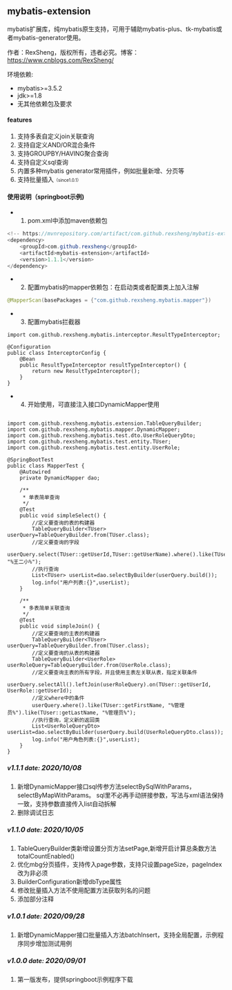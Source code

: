 ## mybatis-extension
mybatis扩展库，纯mybatis原生支持，可用于辅助mybatis-plus、tk-mybatis或者mybatis-generator使用。

作者：RexSheng，版权所有，违者必究。博客：https://www.cnblogs.com/RexSheng/

环境依赖:
* mybatis>=3.5.2
* jdk>=1.8
* 无其他依赖包及要求

#### features
1. 支持多表自定义join关联查询
2. 支持自定义AND/OR混合条件
3. 支持GROUPBY/HAVING聚合查询
4. 支持自定义sql查询
5. 内置多种mybatis generator常用插件，例如批量新增、分页等
6. 支持批量插入<font size="1">（since1.0.1）</font>

#### 使用说明（springboot示例)
- 1. pom.xml中添加maven依赖包

``` java
<!-- https://mvnrepository.com/artifact/com.github.rexsheng/mybatis-extension -->
<dependency>
    <groupId>com.github.rexsheng</groupId>
    <artifactId>mybatis-extension</artifactId>
    <version>1.1.1</version>
</dependency>

```
- 2. 配置mybatis的mapper依赖包：在启动类或者配置类上加入注解

``` java
@MapperScan(basePackages = {"com.github.rexsheng.mybatis.mapper"})
```
- 3. 配置mybatis拦截器

```
import com.github.rexsheng.mybatis.interceptor.ResultTypeInterceptor;

@Configuration
public class InterceptorConfig {
	@Bean
	public ResultTypeInterceptor resultTypeInterceptor() {
		return new ResultTypeInterceptor();
	}
}
```
- 4. 开始使用，可直接注入接口DynamicMapper使用

```

import com.github.rexsheng.mybatis.extension.TableQueryBuilder;
import com.github.rexsheng.mybatis.mapper.DynamicMapper;
import com.github.rexsheng.mybatis.test.dto.UserRoleQueryDto;
import com.github.rexsheng.mybatis.test.entity.TUser;
import com.github.rexsheng.mybatis.test.entity.UserRole;

@SpringBootTest
public class MapperTest {
	@Autowired
	private DynamicMapper dao;
	
	/**
     * 单表简单查询
     */
	@Test
	public void simpleSelect() {
		//定义要查询的表的构建器
		TableQueryBuilder<TUser> userQuery=TableQueryBuilder.from(TUser.class);
		//定义要查询的字段
		userQuery.select(TUser::getUserId,TUser::getUserName).where().like(TUser::getUserName, "%王二小%");
		//执行查询
		List<TUser> userList=dao.selectByBuilder(userQuery.build());
		log.info("用户列表:{}",userList);
	}

	/**
     * 多表简单关联查询
     */
	@Test
	public void simpleJoin() {
		//定义要查询的主表的构建器
		TableQueryBuilder<TUser> userQuery=TableQueryBuilder.from(TUser.class);
		//定义要查询的从表的构建器
		TableQueryBuilder<UserRole> userRoleQuery=TableQueryBuilder.from(UserRole.class);
		//定义要查询主表的所有字段，并且使用主表左关联从表，指定关联条件
		userQuery.selectAll().leftJoin(userRoleQuery).on(TUser::getUserId, UserRole::getUserId);
		//定义where中的条件
		userQuery.where().like(TUser::getFirstName, "%管理员%").like(TUser::getLastName, "%管理员%");
		//执行查询，定义新的返回类
		List<UserRoleQueryDto> userList=dao.selectByBuilder(userQuery.build(UserRoleQueryDto.class));
		log.info("用户角色列表:{}",userList);
	}
}
```
##### v<font size="3">1.1.1</font>  date: <font size="3">2020/10/08</font>
1. 新增DynamicMapper接口sql传参方法selectBySqlWithParams，selectByMapWithParams。
   sql里不必再手动拼接参数，写法与xml语法保持一致，支持参数直接传入list自动拆解
2. 删除调试日志

##### v<font size="3">1.1.0</font>  date: <font size="3">2020/10/05</font>
1. TableQueryBuilder类新增设置分页方法setPage,新增开启计算总条数方法totalCountEnabled()
2. 优化mbg分页插件，支持传入page参数，支持只设置pageSize，pageIndex改为非必须
3. BuilderConfiguration新增dbType属性
4. 修改批量插入方法不使用配置方法获取列名的问题
5. 添加部分注释

##### v<font size="3">1.0.1</font>  date: <font size="3">2020/09/28</font>
1. 新增DynamicMapper接口批量插入方法batchInsert，支持全局配置，示例程序同步增加测试用例

##### v<font size="3">1.0.0</font>  date: <font size="3">2020/09/01</font>
1. 第一版发布，提供springboot示例程序下载